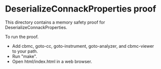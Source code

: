 DeserializeConnackProperties proof
==============

This directory contains a memory safety proof for DeserializeConnackProperties.

To run the proof.
* Add cbmc, goto-cc, goto-instrument, goto-analyzer, and cbmc-viewer
  to your path.
* Run "make".
* Open html/index.html in a web browser.
